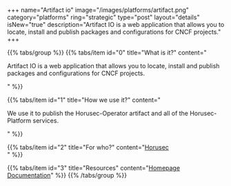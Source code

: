 +++
name="Artifact io"
image="/images/platforms/artifact.png"
category="platforms"
ring="strategic"
type="post"
layout="details"
isNew="true"
description="Artifact IO is a web application that allows you to locate, install and publish packages and configurations for CNCF projects."
+++

{{% tabs/group %}}
  {{% tabs/item id="0" title="What is it?" content="<p>Artifact IO is a web application that allows you to locate, install and publish packages and configurations for CNCF projects.</p>" %}}
  
  {{% tabs/item id="1" title="How we use it?" content="<p>We use it to publish the Horusec-Operator artifact and all of the Horusec-Platform services.</p>" %}}
  
  {{% tabs/item id="2" title="For who?" content="<a href='https://horusec.io/site/'>Horusec</a><br />" %}}

  {{% tabs/item id="3" title="Resources" content="<a href='https://artifacthub.io/'>Homepage</a> <br /> <a href='https://artifacthub.io/docs/'>Documentation</a>" %}}
{{% /tabs/group %}}